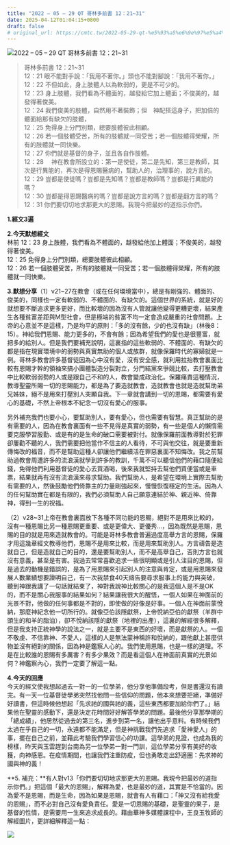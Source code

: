 ```yaml
---
title: "2022 – 05 – 29 QT 哥林多前書 12：21~31"
date: 2025-04-12T01:04:15+0800
draft: false
# original_url: https://cmtc.tw/2022-05-29-qt-%e5%93%a5%e6%9e%97%e5%a4%9a%e5%89%8d%e6%9b%b8-12%ef%bc%9a2131
---
```


![2022 – 05 – 29 QT 哥林多前書 12：21\~31](/images/qt.jpg  "2022 – 05 – 29 QT 哥林多前書 12：21\~31")

> 哥林多前書 12：21\~31  
> 12：21 眼不能對手說：「我用不著你。」頭也不能對腳說：「我用不著你。」  
> 12：22 不但如此，身上肢體人以為軟弱的，更是不可少的。  
> 12：23 身上肢體，我們看為不體面的，越發給它加上體面；不俊美的，越發得著俊美。  
> 12：24 我們俊美的肢體，自然用不著裝飾；但　神配搭這身子，把加倍的體面給那有缺欠的肢體，  
> 12：25 免得身上分門別類，總要肢體彼此相顧。  
> 12：26 若一個肢體受苦，所有的肢體就一同受苦；若一個肢體得榮耀，所有的肢體就一同快樂。  
> 12：27 你們就是基督的身子，並且各自作肢體。  
> 12：28 　神在教會所設立的：第一是使徒，第二是先知，第三是教師，其次是行異能的，再次是得恩賜醫病的，幫助人的，治理事的，說方言的。  
> 12：29 豈都是使徒嗎？豈都是先知嗎？豈都是教師嗎？豈都是行異能的嗎？  
> 12：30 豈都是得恩賜醫病的嗎？豈都是說方言的嗎？豈都是翻方言的嗎？  
> 12：31 你們要切切地求那更大的恩賜。我現今把最妙的道指示你們。

**1.經文3遍**

**2.今天默想經文**  
林前 12：23 身上肢體，我們看為不體面的，越發給他加上體面；不俊美的，越發得著俊美。  
12：25 免得身上分門別類，總要肢體彼此相顧。  
12：26 若一個肢體受苦，所有的肢體就一同受苦；若一個肢體得榮耀，所有的肢體就一同快樂。

**3.默想分享**（1）v21\~27在教會（或在任何環境當中），總是有剛強的、體面的、俊美的，同樣也一定有軟弱的、不體面的、有缺欠的。這個世界的系統，就是好的就想要不斷追求更多更好，而比較壞的因為沒有人管就讓他變得更糟更壞，結果產生各種貧富差距與M型社會，但是極端的貧富不均一定會造成嚴重的社會問題。上帝的心意並不是這樣，乃是均平的原則：「多的沒有餘，少的也沒有缺」（林後8：15）。神給我們恩賜、能力更多的，不會有餘；因為希望我們的愛也是很豐富，就把多的給別人。但是我們要補充說明，這裏指的這些軟弱的、不體面的、有缺欠的都是指在現實環境中的弱勢與真實無助的個人或族群，就像保羅時代的寡婦就是一例。哥林多教會許多基督徒因為心中沒有愛，沒有安全感，就利用拉抬教會裏面比較有恩賜才幹的領袖來搞小團體製造分裂對立，分門結黨來爭競比較，去打壓教會中比較軟弱弱勢的人或是跟自己不和的人，教會變成政治化。保羅痛責這種情況，教導聖靈所賜一切的恩賜能力，都是為了要造就教會，造就教會也就是造就幫助弟兄姊妹，絕不是用來打壓別人突顯自我。下一章就會講到一切的恩賜，都需要有愛心的基礎，不然上帝根本不紀念一切沒有愛心的服事。

另外補充我們也要小心，要幫助別人，要有愛心，但也需要有智慧。真正幫助的是有需要的人，因為在教會裏面有一些不見得是真實的弱勢，有一些是個人的懶惰需要克服學習殷勤、或是有的是生命的破口需要被對付。就像保羅前面教導對於犯罪卻屢勸不聽的人，我們需要把他當作不信主的人看待，不可與他交往，就是要重新傳悔改的福音，而不是幫助這種人卻讓他們繼續活在罪惡裏面不知悔改。我之前幫助過教會周遭許多的流浪漢就學到許多的教訓，千萬不可以聽信他們的藉口隨便給錢，免得他們利用基督徒的愛心去買酒喝，後來我就堅持去幫他們買便當或是車票，結果就再有沒有流浪漢來尋求幫助。我們幫助人，是希望在環境上實際去幫助有需要的人，然後鼓勵他們倚靠主的力量剛強起來，慢慢恢復穩定的生活。因為人的任何幫助實在都是有限的，我們必須幫助人自己願意連結於神、親近神、倚靠神，得到一生的祝福。

（2）v28\~31上帝在教會裏面放下各種不同功能的恩賜，絕對不是用來比較的，沒有一種恩賜比另一種恩賜更重要、或是更偉大、更優秀…，因為既然是恩賜，恩賜的目的就是用來造就教會的。可能是哥林多教會普遍過度高舉方言的恩賜，保羅才用這幾章經文教導他們，恩賜不是用來比較，而是用來幫助別人。方言禱告是造就自己，但是造就自己的目的，還是要幫助別人，而不是高舉自己，否則方言也就沒有意義，甚至是有害。我過去常常喜歡追求一些很明顯或是引人注目的恩賜，但是過去的動機是錯誤的，是為了用恩賜來引起別人的注意與肯定，或是用恩賜來發展人數業績想要證明自己，有一次我禁食40天禱告要尋求服事上的能力與突破，聽到神跟我講了一句話就結束了，神對我說神比較關心的是我這個人是不是OK的，而不是關心我服事的結果如何？結果讓我很大的醒悟，一個人如果在神面前的光景不對，他做的任何事都是不對的，即使做的好像是好事。一個人在神面前蒙悅納，那麼神紀念他一切所行的。就像亞伯該隱獻祭，上帝悅納亞伯的獻祭（羊群中頭生的和羊的脂油），卻不悅納該隱的獻祭（地裡的出產），這裏的解經很多解釋，但是我支持正統神學的說法之一，就是主要不是東西的好壞，而是獻祭的人。一個不敬虔、不信靠神、不愛人，這樣的人是無法蒙神稱許和悅納的，跟他獻上甚麼供物並沒有絕對的關係，因為神是鑑察人心的。我們使用恩賜，也是一樣的道理。不是在比較誰的恩賜有多厲害？有多少果效？而是看這個人在神面前真實的光景如何？神鑑察內心，我們一定要了解這一點。

**4.今天的回應**  
今天的經文使我想起過去一對一的一位學弟，他分享他準備段考，但是書還沒有讀完。有一天一位基督徒學弟突然找他問一些信仰的問題，他本來想要拒絕，準備好好讀書，但這時候他想起「先求祂的國與祂的義，這些東西都要加給你們了。」結果他在聖靈的感動下，還是決定花時間好好解答學弟的問題。最後他分享那學期的「總成績」，他居然從過去的第三名，進步到第一名，讓他出乎意料。有時候我們太過在乎自己的一切，永遠都不能滿足，但是神挑戰我們先追求「愛神愛人」的事，擺在自己之前，並藉此考驗我們學習信心的功課。這學弟的見證，也成為我的榜樣，昨天與玉雲趕到台南為另一位學弟一對一門訓，這位學弟分享有美好的收獲，向神感恩。在疫情期間，也讓我們注重防疫，但也勇敢走出舒適圈：先求神的國與神的義！

**5. 補充：**有人對v13「你們要切切地求那更大的恩賜。我現今把最妙的道指示你們。」把這個「最大的恩賜」，解釋為愛，也是最妙的道，其實是不恰當的。因為愛不是恩賜，而是生命，因為如果是恩賜，就會有人有藉口：「神又沒有給我愛的恩賜」，而不必對自己沒有愛負責任。愛是一切恩賜的基礎，是聖靈的果子，是基督的性情，是需要用一生來追求成長的。藉由華神多媒體課程中，王良玉牧師的解經圖片，更詳細解釋這一點：

![](/images/gGet571wlzyV4ZM.jpg)